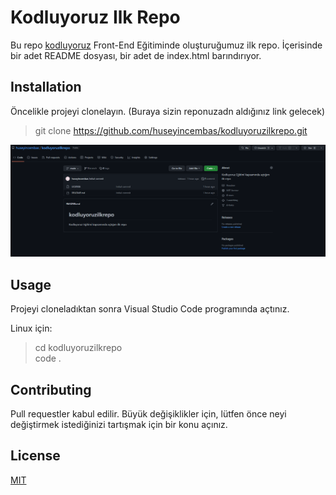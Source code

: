 # Kodluyoruz Ilk Repo

Bu repo [kodluyoruz](https:\\kodluyoruz.org) Front-End Eğitiminde oluşturuğumuz ilk repo. İçerisinde bir adet README dosyası, bir adet de index.html barındırıyor.

## Installation

Öncelikle projeyi clonelayın. (Buraya sizin reponuzadn aldığınız link gelecek)

>git clone https://github.com/huseyincembas/kodluyoruzilkrepo.git

![kodluyoruzodevifoto][def]

## Usage

Projeyi cloneladıktan sonra Visual Studio Code programında açtınız.

Linux için:

>cd kodluyoruzilkrepo  
code .

## Contributing

Pull requestler kabul edilir. Büyük değişiklikler için, lütfen önce neyi değiştirmek istediğinizi tartışmak için bir konu açınız.

## License

[MIT](https://choosealicense.com/licenses/mit/)

[def]: odevfoto.png